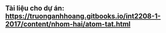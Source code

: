 ## Tài liệu cho dự án: https://truonganhhoang.gitbooks.io/int2208-1-2017/content/nhom-hai/atom-tat.html

